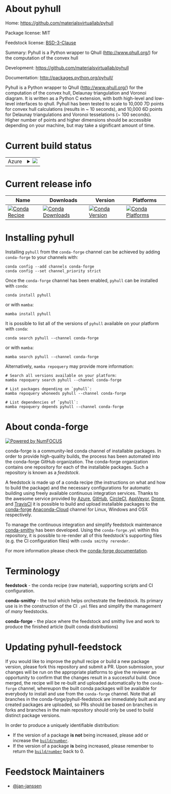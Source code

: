 About pyhull
============

Home: https://github.com/materialsvirtuallab/pyhull

Package license: MIT

Feedstock license: [BSD-3-Clause](https://github.com/conda-forge/pyhull-feedstock/blob/main/LICENSE.txt)

Summary: Pyhull is a Python wrapper to Qhull (http://www.qhull.org/) for the computation of the convex hull

Development: https://github.com/materialsvirtuallab/pyhull

Documentation: http://packages.python.org/pyhull/

Pyhull is a Python wrapper to Qhull (http://www.qhull.org/) for the computation of the convex hull, Delaunay
triangulation and Voronoi diagram. It is written as a Python C extension, with both high-level and low-level
interfaces to qhull.
Pyhull has been tested to scale to 10,000 7D points for convex hull calculations (results in ~ 10 seconds),
and 10,000 6D points for Delaunay triangulations and Voronoi tesselations (~ 100 seconds). Higher number of
points and higher dimensions should be accessible depending on your machine, but may take a significant
amount of time.


Current build status
====================


<table>
    
  <tr>
    <td>Azure</td>
    <td>
      <details>
        <summary>
          <a href="https://dev.azure.com/conda-forge/feedstock-builds/_build/latest?definitionId=7472&branchName=main">
            <img src="https://dev.azure.com/conda-forge/feedstock-builds/_apis/build/status/pyhull-feedstock?branchName=main">
          </a>
        </summary>
        <table>
          <thead><tr><th>Variant</th><th>Status</th></tr></thead>
          <tbody><tr>
              <td>linux_64_numpy1.19python3.7.____cpython</td>
              <td>
                <a href="https://dev.azure.com/conda-forge/feedstock-builds/_build/latest?definitionId=7472&branchName=main">
                  <img src="https://dev.azure.com/conda-forge/feedstock-builds/_apis/build/status/pyhull-feedstock?branchName=main&jobName=linux&configuration=linux_64_numpy1.19python3.7.____cpython" alt="variant">
                </a>
              </td>
            </tr><tr>
              <td>linux_64_numpy1.19python3.8.____73_pypy</td>
              <td>
                <a href="https://dev.azure.com/conda-forge/feedstock-builds/_build/latest?definitionId=7472&branchName=main">
                  <img src="https://dev.azure.com/conda-forge/feedstock-builds/_apis/build/status/pyhull-feedstock?branchName=main&jobName=linux&configuration=linux_64_numpy1.19python3.8.____73_pypy" alt="variant">
                </a>
              </td>
            </tr><tr>
              <td>linux_64_numpy1.19python3.8.____cpython</td>
              <td>
                <a href="https://dev.azure.com/conda-forge/feedstock-builds/_build/latest?definitionId=7472&branchName=main">
                  <img src="https://dev.azure.com/conda-forge/feedstock-builds/_apis/build/status/pyhull-feedstock?branchName=main&jobName=linux&configuration=linux_64_numpy1.19python3.8.____cpython" alt="variant">
                </a>
              </td>
            </tr><tr>
              <td>linux_64_numpy1.19python3.9.____73_pypy</td>
              <td>
                <a href="https://dev.azure.com/conda-forge/feedstock-builds/_build/latest?definitionId=7472&branchName=main">
                  <img src="https://dev.azure.com/conda-forge/feedstock-builds/_apis/build/status/pyhull-feedstock?branchName=main&jobName=linux&configuration=linux_64_numpy1.19python3.9.____73_pypy" alt="variant">
                </a>
              </td>
            </tr><tr>
              <td>linux_64_numpy1.19python3.9.____cpython</td>
              <td>
                <a href="https://dev.azure.com/conda-forge/feedstock-builds/_build/latest?definitionId=7472&branchName=main">
                  <img src="https://dev.azure.com/conda-forge/feedstock-builds/_apis/build/status/pyhull-feedstock?branchName=main&jobName=linux&configuration=linux_64_numpy1.19python3.9.____cpython" alt="variant">
                </a>
              </td>
            </tr><tr>
              <td>linux_64_numpy1.21python3.10.____cpython</td>
              <td>
                <a href="https://dev.azure.com/conda-forge/feedstock-builds/_build/latest?definitionId=7472&branchName=main">
                  <img src="https://dev.azure.com/conda-forge/feedstock-builds/_apis/build/status/pyhull-feedstock?branchName=main&jobName=linux&configuration=linux_64_numpy1.21python3.10.____cpython" alt="variant">
                </a>
              </td>
            </tr><tr>
              <td>osx_64_numpy1.19python3.7.____cpython</td>
              <td>
                <a href="https://dev.azure.com/conda-forge/feedstock-builds/_build/latest?definitionId=7472&branchName=main">
                  <img src="https://dev.azure.com/conda-forge/feedstock-builds/_apis/build/status/pyhull-feedstock?branchName=main&jobName=osx&configuration=osx_64_numpy1.19python3.7.____cpython" alt="variant">
                </a>
              </td>
            </tr><tr>
              <td>osx_64_numpy1.19python3.8.____73_pypy</td>
              <td>
                <a href="https://dev.azure.com/conda-forge/feedstock-builds/_build/latest?definitionId=7472&branchName=main">
                  <img src="https://dev.azure.com/conda-forge/feedstock-builds/_apis/build/status/pyhull-feedstock?branchName=main&jobName=osx&configuration=osx_64_numpy1.19python3.8.____73_pypy" alt="variant">
                </a>
              </td>
            </tr><tr>
              <td>osx_64_numpy1.19python3.8.____cpython</td>
              <td>
                <a href="https://dev.azure.com/conda-forge/feedstock-builds/_build/latest?definitionId=7472&branchName=main">
                  <img src="https://dev.azure.com/conda-forge/feedstock-builds/_apis/build/status/pyhull-feedstock?branchName=main&jobName=osx&configuration=osx_64_numpy1.19python3.8.____cpython" alt="variant">
                </a>
              </td>
            </tr><tr>
              <td>osx_64_numpy1.19python3.9.____73_pypy</td>
              <td>
                <a href="https://dev.azure.com/conda-forge/feedstock-builds/_build/latest?definitionId=7472&branchName=main">
                  <img src="https://dev.azure.com/conda-forge/feedstock-builds/_apis/build/status/pyhull-feedstock?branchName=main&jobName=osx&configuration=osx_64_numpy1.19python3.9.____73_pypy" alt="variant">
                </a>
              </td>
            </tr><tr>
              <td>osx_64_numpy1.19python3.9.____cpython</td>
              <td>
                <a href="https://dev.azure.com/conda-forge/feedstock-builds/_build/latest?definitionId=7472&branchName=main">
                  <img src="https://dev.azure.com/conda-forge/feedstock-builds/_apis/build/status/pyhull-feedstock?branchName=main&jobName=osx&configuration=osx_64_numpy1.19python3.9.____cpython" alt="variant">
                </a>
              </td>
            </tr><tr>
              <td>osx_64_numpy1.21python3.10.____cpython</td>
              <td>
                <a href="https://dev.azure.com/conda-forge/feedstock-builds/_build/latest?definitionId=7472&branchName=main">
                  <img src="https://dev.azure.com/conda-forge/feedstock-builds/_apis/build/status/pyhull-feedstock?branchName=main&jobName=osx&configuration=osx_64_numpy1.21python3.10.____cpython" alt="variant">
                </a>
              </td>
            </tr><tr>
              <td>win_64_numpy1.19python3.7.____cpython</td>
              <td>
                <a href="https://dev.azure.com/conda-forge/feedstock-builds/_build/latest?definitionId=7472&branchName=main">
                  <img src="https://dev.azure.com/conda-forge/feedstock-builds/_apis/build/status/pyhull-feedstock?branchName=main&jobName=win&configuration=win_64_numpy1.19python3.7.____cpython" alt="variant">
                </a>
              </td>
            </tr><tr>
              <td>win_64_numpy1.19python3.8.____73_pypy</td>
              <td>
                <a href="https://dev.azure.com/conda-forge/feedstock-builds/_build/latest?definitionId=7472&branchName=main">
                  <img src="https://dev.azure.com/conda-forge/feedstock-builds/_apis/build/status/pyhull-feedstock?branchName=main&jobName=win&configuration=win_64_numpy1.19python3.8.____73_pypy" alt="variant">
                </a>
              </td>
            </tr><tr>
              <td>win_64_numpy1.19python3.8.____cpython</td>
              <td>
                <a href="https://dev.azure.com/conda-forge/feedstock-builds/_build/latest?definitionId=7472&branchName=main">
                  <img src="https://dev.azure.com/conda-forge/feedstock-builds/_apis/build/status/pyhull-feedstock?branchName=main&jobName=win&configuration=win_64_numpy1.19python3.8.____cpython" alt="variant">
                </a>
              </td>
            </tr><tr>
              <td>win_64_numpy1.19python3.9.____73_pypy</td>
              <td>
                <a href="https://dev.azure.com/conda-forge/feedstock-builds/_build/latest?definitionId=7472&branchName=main">
                  <img src="https://dev.azure.com/conda-forge/feedstock-builds/_apis/build/status/pyhull-feedstock?branchName=main&jobName=win&configuration=win_64_numpy1.19python3.9.____73_pypy" alt="variant">
                </a>
              </td>
            </tr><tr>
              <td>win_64_numpy1.19python3.9.____cpython</td>
              <td>
                <a href="https://dev.azure.com/conda-forge/feedstock-builds/_build/latest?definitionId=7472&branchName=main">
                  <img src="https://dev.azure.com/conda-forge/feedstock-builds/_apis/build/status/pyhull-feedstock?branchName=main&jobName=win&configuration=win_64_numpy1.19python3.9.____cpython" alt="variant">
                </a>
              </td>
            </tr><tr>
              <td>win_64_numpy1.21python3.10.____cpython</td>
              <td>
                <a href="https://dev.azure.com/conda-forge/feedstock-builds/_build/latest?definitionId=7472&branchName=main">
                  <img src="https://dev.azure.com/conda-forge/feedstock-builds/_apis/build/status/pyhull-feedstock?branchName=main&jobName=win&configuration=win_64_numpy1.21python3.10.____cpython" alt="variant">
                </a>
              </td>
            </tr>
          </tbody>
        </table>
      </details>
    </td>
  </tr>
</table>

Current release info
====================

| Name | Downloads | Version | Platforms |
| --- | --- | --- | --- |
| [![Conda Recipe](https://img.shields.io/badge/recipe-pyhull-green.svg)](https://anaconda.org/conda-forge/pyhull) | [![Conda Downloads](https://img.shields.io/conda/dn/conda-forge/pyhull.svg)](https://anaconda.org/conda-forge/pyhull) | [![Conda Version](https://img.shields.io/conda/vn/conda-forge/pyhull.svg)](https://anaconda.org/conda-forge/pyhull) | [![Conda Platforms](https://img.shields.io/conda/pn/conda-forge/pyhull.svg)](https://anaconda.org/conda-forge/pyhull) |

Installing pyhull
=================

Installing `pyhull` from the `conda-forge` channel can be achieved by adding `conda-forge` to your channels with:

```
conda config --add channels conda-forge
conda config --set channel_priority strict
```

Once the `conda-forge` channel has been enabled, `pyhull` can be installed with `conda`:

```
conda install pyhull
```

or with `mamba`:

```
mamba install pyhull
```

It is possible to list all of the versions of `pyhull` available on your platform with `conda`:

```
conda search pyhull --channel conda-forge
```

or with `mamba`:

```
mamba search pyhull --channel conda-forge
```

Alternatively, `mamba repoquery` may provide more information:

```
# Search all versions available on your platform:
mamba repoquery search pyhull --channel conda-forge

# List packages depending on `pyhull`:
mamba repoquery whoneeds pyhull --channel conda-forge

# List dependencies of `pyhull`:
mamba repoquery depends pyhull --channel conda-forge
```


About conda-forge
=================

[![Powered by
NumFOCUS](https://img.shields.io/badge/powered%20by-NumFOCUS-orange.svg?style=flat&colorA=E1523D&colorB=007D8A)](https://numfocus.org)

conda-forge is a community-led conda channel of installable packages.
In order to provide high-quality builds, the process has been automated into the
conda-forge GitHub organization. The conda-forge organization contains one repository
for each of the installable packages. Such a repository is known as a *feedstock*.

A feedstock is made up of a conda recipe (the instructions on what and how to build
the package) and the necessary configurations for automatic building using freely
available continuous integration services. Thanks to the awesome service provided by
[Azure](https://azure.microsoft.com/en-us/services/devops/), [GitHub](https://github.com/),
[CircleCI](https://circleci.com/), [AppVeyor](https://www.appveyor.com/),
[Drone](https://cloud.drone.io/welcome), and [TravisCI](https://travis-ci.com/)
it is possible to build and upload installable packages to the
[conda-forge](https://anaconda.org/conda-forge) [Anaconda-Cloud](https://anaconda.org/)
channel for Linux, Windows and OSX respectively.

To manage the continuous integration and simplify feedstock maintenance
[conda-smithy](https://github.com/conda-forge/conda-smithy) has been developed.
Using the ``conda-forge.yml`` within this repository, it is possible to re-render all of
this feedstock's supporting files (e.g. the CI configuration files) with ``conda smithy rerender``.

For more information please check the [conda-forge documentation](https://conda-forge.org/docs/).

Terminology
===========

**feedstock** - the conda recipe (raw material), supporting scripts and CI configuration.

**conda-smithy** - the tool which helps orchestrate the feedstock.
                   Its primary use is in the construction of the CI ``.yml`` files
                   and simplify the management of *many* feedstocks.

**conda-forge** - the place where the feedstock and smithy live and work to
                  produce the finished article (built conda distributions)


Updating pyhull-feedstock
=========================

If you would like to improve the pyhull recipe or build a new
package version, please fork this repository and submit a PR. Upon submission,
your changes will be run on the appropriate platforms to give the reviewer an
opportunity to confirm that the changes result in a successful build. Once
merged, the recipe will be re-built and uploaded automatically to the
`conda-forge` channel, whereupon the built conda packages will be available for
everybody to install and use from the `conda-forge` channel.
Note that all branches in the conda-forge/pyhull-feedstock are
immediately built and any created packages are uploaded, so PRs should be based
on branches in forks and branches in the main repository should only be used to
build distinct package versions.

In order to produce a uniquely identifiable distribution:
 * If the version of a package **is not** being increased, please add or increase
   the [``build/number``](https://docs.conda.io/projects/conda-build/en/latest/resources/define-metadata.html#build-number-and-string).
 * If the version of a package **is** being increased, please remember to return
   the [``build/number``](https://docs.conda.io/projects/conda-build/en/latest/resources/define-metadata.html#build-number-and-string)
   back to 0.

Feedstock Maintainers
=====================

* [@jan-janssen](https://github.com/jan-janssen/)

